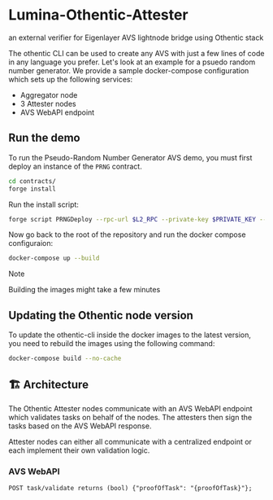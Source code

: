 # Lumina-Othentic-Attester
an external verifier for Eigenlayer AVS lightnode bridge using Othentic stack

The othentic CLI can be used to create any AVS with just a few lines of code in any language you prefer. Let's look at an example for a psuedo random number generator. We provide a sample docker-compose configuration which sets up the following services:
- Aggregator node
- 3 Attester nodes
- AVS WebAPI endpoint

## Run the demo

To run the Pseudo-Random Number Generator AVS demo, you must first deploy an instance of the `PRNG` contract.

```bash
cd contracts/
forge install
```
Run the install script:
```bash
forge script PRNGDeploy --rpc-url $L2_RPC --private-key $PRIVATE_KEY --broadcast -vvvv --verify --etherscan-api-key $L2_ETHERSCAN_API_KEY --chain $L2_CHAIN --verifier-url $L2_VERIFIER_URL --sig="run(address)" $ATTESTATION_CENTER_ADDRESS
```

Now go back to the root of the repository and run the docker compose configuraion:
```bash
docker-compose up --build
```
> [!NOTE]
> Building the images might take a few minutes

## Updating the Othentic node version

To update the othentic-cli inside the docker images to the latest version, you need to rebuild the images using the following command:
```bash
docker-compose build --no-cache
```

## 🏗️ Architecture
The Othentic Attester nodes communicate with an AVS WebAPI endpoint which
validates tasks on behalf of the nodes. The attesters then sign the tasks based
on the AVS WebAPI response.

Attester nodes can either all communicate with a centralized endpoint or each
implement their own validation logic.

### AVS WebAPI
```
POST task/validate returns (bool) {"proofOfTask": "{proofOfTask}"};
```

